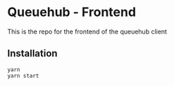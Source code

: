 # Queuehub - Frontend
This is the repo for the frontend of the queuehub client

## Installation
```
yarn
yarn start
```
